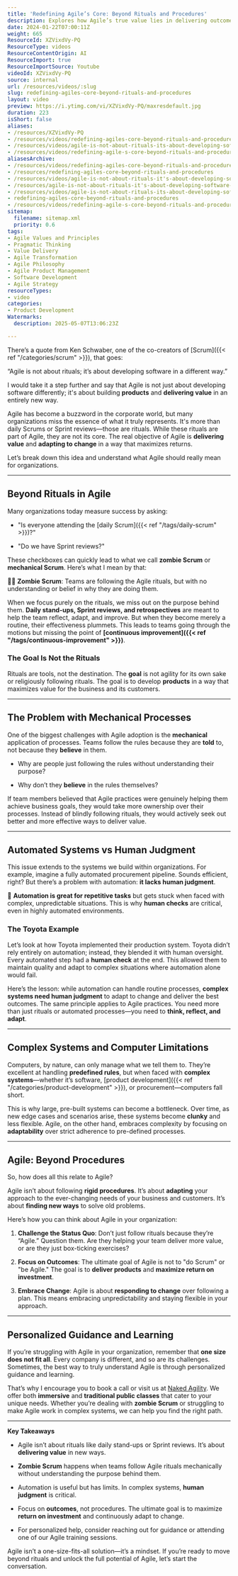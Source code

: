 ```yaml
---
title: 'Redefining Agile’s Core: Beyond Rituals and Procedures'
description: Explores how Agile’s true value lies in delivering outcomes and adapting to change, not just following rituals or procedures, and highlights the need for human judgement in complex systems.
date: 2024-01-22T07:00:11Z
weight: 665
ResourceId: XZVixdVy-PQ
ResourceType: videos
ResourceContentOrigin: AI
ResourceImport: true
ResourceImportSource: Youtube
videoId: XZVixdVy-PQ
source: internal
url: /resources/videos/:slug
slug: redefining-agiles-core-beyond-rituals-and-procedures
layout: video
preview: https://i.ytimg.com/vi/XZVixdVy-PQ/maxresdefault.jpg
duration: 223
isShort: false
aliases:
- /resources/XZVixdVy-PQ
- /resources/videos/redefining-agiles-core-beyond-rituals-and-procedures
- /resources/videos/agile-is-not-about-rituals-its-about-developing-software-in-a-different-way-ken-schwaber
- /resources/videos/redefining-agile-s-core-beyond-rituals-and-procedures
aliasesArchive:
- /resources/videos/redefining-agiles-core-beyond-rituals-and-procedures
- /resources/redefining-agiles-core-beyond-rituals-and-procedures
- /resources/videos/agile-is-not-about-rituals-it's-about-developing-software-in-a-different-way-ken-schwaber
- /resources/agile-is-not-about-rituals-it's-about-developing-software-in-a-different-way-ken-schwaber
- /resources/videos/agile-is-not-about-rituals-its-about-developing-software-in-a-different-way-ken-schwaber
- redefining-agiles-core-beyond-rituals-and-procedures
- /resources/videos/redefining-agile-s-core-beyond-rituals-and-procedures
sitemap:
  filename: sitemap.xml
  priority: 0.6
tags:
- Agile Values and Principles
- Pragmatic Thinking
- Value Delivery
- Agile Transformation
- Agile Philosophy
- Agile Product Management
- Software Development
- Agile Strategy
resourceTypes:
- video
categories:
- Product Development
Watermarks:
  description: 2025-05-07T13:06:23Z

---
```

There’s a quote from Ken Schwaber, one of the co-creators of [Scrum]({{< ref "/categories/scrum" >}}), that goes:

“Agile is not about rituals; it’s about developing software in a different way.”

I would take it a step further and say that Agile is not just about developing software differently; it's about building **products** and **delivering value** in an entirely new way.

Agile has become a buzzword in the corporate world, but many organizations miss the essence of what it truly represents. It's more than daily Scrums or Sprint reviews—those are rituals. While these rituals are part of Agile, they are not its core. The real objective of Agile is **delivering value** and **adapting to change** in a way that maximizes returns.

Let’s break down this idea and understand what Agile should really mean for organizations.

* * *

## **Beyond Rituals in Agile**

Many organizations today measure success by asking:

- "Is everyone attending the [daily Scrum]({{< ref "/tags/daily-scrum" >}})?"

- "Do we have Sprint reviews?"

These checkboxes can quickly lead to what we call **zombie Scrum** or **mechanical Scrum**. Here’s what I mean by that:

🧟‍♂️ **Zombie Scrum**: Teams are following the Agile rituals, but with no understanding or belief in why they are doing them.

When we focus purely on the rituals, we miss out on the purpose behind them. **Daily stand-ups, Sprint reviews, and retrospectives** are meant to help the team reflect, adapt, and improve. But when they become merely a routine, their effectiveness plummets. This leads to teams going through the motions but missing the point of **[continuous improvement]({{< ref "/tags/continuous-improvement" >}})**.

### **The Goal Is Not the Rituals**

Rituals are tools, not the destination. The **goal** is not agility for its own sake or religiously following rituals. The goal is to develop **products** in a way that maximizes value for the business and its customers.

* * *

## **The Problem with Mechanical Processes**

One of the biggest challenges with Agile adoption is the **mechanical** application of processes. Teams follow the rules because they are **told** to, not because they **believe** in them.

- Why are people just following the rules without understanding their purpose?

- Why don’t they **believe** in the rules themselves?

If team members believed that Agile practices were genuinely helping them achieve business goals, they would take more ownership over their processes. Instead of blindly following rituals, they would actively seek out better and more effective ways to deliver value.

* * *

## **Automated Systems vs Human Judgment**

This issue extends to the systems we build within organizations. For example, imagine a fully automated procurement pipeline. Sounds efficient, right? But there’s a problem with automation: **it lacks human judgment**.

🤖 **Automation is great for repetitive tasks** but gets stuck when faced with complex, unpredictable situations. This is why **human checks** are critical, even in highly automated environments.

### **The Toyota Example**

Let’s look at how Toyota implemented their production system. Toyota didn’t rely entirely on automation; instead, they blended it with human oversight. Every automated step had a **human check** at the end. This allowed them to maintain quality and adapt to complex situations where automation alone would fail.

Here’s the lesson: while automation can handle routine processes, **complex systems need human judgment** to adapt to change and deliver the best outcomes. The same principle applies to Agile practices. You need more than just rituals or automated processes—you need to **think, reflect, and adapt**.

* * *

## **Complex Systems and Computer Limitations**

Computers, by nature, can only manage what we tell them to. They’re excellent at handling **predefined rules**, but when faced with **complex systems**—whether it’s software, [product development]({{< ref "/categories/product-development" >}}), or procurement—computers fall short.

This is why large, pre-built systems can become a bottleneck. Over time, as new edge cases and scenarios arise, these systems become **clunky** and less flexible. Agile, on the other hand, embraces complexity by focusing on **adaptability** over strict adherence to pre-defined processes.

* * *

## **Agile: Beyond Procedures**

So, how does all this relate to Agile?

Agile isn’t about following **rigid procedures**. It’s about **adapting** your approach to the ever-changing needs of your business and customers. It’s about **finding new ways** to solve old problems.

Here’s how you can think about Agile in your organization:

1. **Challenge the Status Quo**: Don’t just follow rituals because they’re “Agile.” Question them. Are they helping your team deliver more value, or are they just box-ticking exercises?

3. **Focus on Outcomes**: The ultimate goal of Agile is not to "do Scrum" or "be Agile." The goal is to **deliver products** and **maximize return on investment**.

5. **Embrace Change**: Agile is about **responding to change** over following a plan. This means embracing unpredictability and staying flexible in your approach.

* * *

## **Personalized Guidance and Learning**

If you’re struggling with Agile in your organization, remember that **one size does not fit all**. Every company is different, and so are its challenges. Sometimes, the best way to truly understand Agile is through personalized guidance and learning.

That’s why I encourage you to book a call or visit us at [Naked Agility](https://nakedagility.com). We offer both **immersive** and **traditional public classes** that cater to your unique needs. Whether you’re dealing with **zombie Scrum** or struggling to make Agile work in complex systems, we can help you find the right path.

* * *

**Key Takeaways**

- Agile isn’t about rituals like daily stand-ups or Sprint reviews. It’s about **delivering value** in new ways.

- **Zombie Scrum** happens when teams follow Agile rituals mechanically without understanding the purpose behind them.

- Automation is useful but has limits. In complex systems, **human judgment** is critical.

- Focus on **outcomes**, not procedures. The ultimate goal is to maximize **return on investment** and continuously adapt to change.

- For personalized help, consider reaching out for guidance or attending one of our Agile training sessions.

Agile isn’t a one-size-fits-all solution—it’s a mindset. If you’re ready to move beyond rituals and unlock the full potential of Agile, let’s start the conversation.
